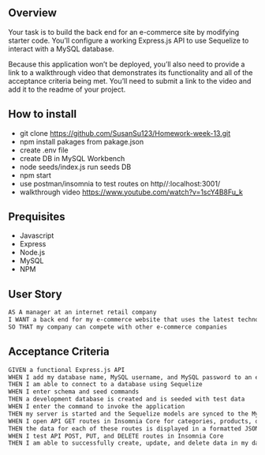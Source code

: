 ## Overview

Your task is to build the back end for an e-commerce site by modifying starter code. You’ll configure a working Express.js API to use Sequelize to interact with a MySQL database.

Because this application won’t be deployed, you’ll also need to provide a link to a walkthrough video that demonstrates its functionality and all of the acceptance criteria being met. You’ll need to submit a link to the video and add it to the readme of your project.

## How to install

* git clone https://github.com/SusanSu123/Homework-week-13.git
* npm install pakages from pakage.json
* create .env file
* create DB in MySQL Workbench
* node seeds/index.js run seeds DB
* npm start
* use postman/insomnia to test routes 
  on http//:localhost:3001/
* walkthrough video https://www.youtube.com/watch?v=1scY4B8Fu_k

## Prequisites

*  Javascript
*  Express
*  Node.js
*  MySQL
*  NPM

## User Story

```md
AS A manager at an internet retail company
I WANT a back end for my e-commerce website that uses the latest technologies
SO THAT my company can compete with other e-commerce companies
```

## Acceptance Criteria

```md
GIVEN a functional Express.js API
WHEN I add my database name, MySQL username, and MySQL password to an environment variable file
THEN I am able to connect to a database using Sequelize
WHEN I enter schema and seed commands
THEN a development database is created and is seeded with test data
WHEN I enter the command to invoke the application
THEN my server is started and the Sequelize models are synced to the MySQL database
WHEN I open API GET routes in Insomnia Core for categories, products, or tags
THEN the data for each of these routes is displayed in a formatted JSON
WHEN I test API POST, PUT, and DELETE routes in Insomnia Core
THEN I am able to successfully create, update, and delete data in my database
```

